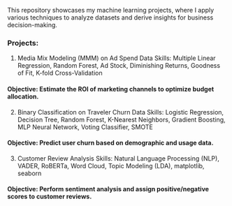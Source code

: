 This repository showcases my machine learning projects, where I apply various techniques to analyze datasets and derive insights for business decision-making.

### Projects:

1. Media Mix Modeling (MMM) on Ad Spend Data
Skills: Multiple Linear Regression, Random Forest, Ad Stock, Diminishing Returns, Goodness of Fit, K-fold Cross-Validation
#### Objective: Estimate the ROI of marketing channels to optimize budget allocation.

2. Binary Classification on Traveler Churn Data
Skills: Logistic Regression, Decision Tree, Random Forest, K-Nearest Neighbors, Gradient Boosting, MLP Neural Network, Voting Classifier, SMOTE
#### Objective: Predict user churn based on demographic and usage data.

3. Customer Review Analysis
Skills: Natural Language Processing (NLP), VADER, RoBERTa, Word Cloud, Topic Modeling (LDA), matplotlib, seaborn
#### Objective: Perform sentiment analysis and assign positive/negative scores to customer reviews.
